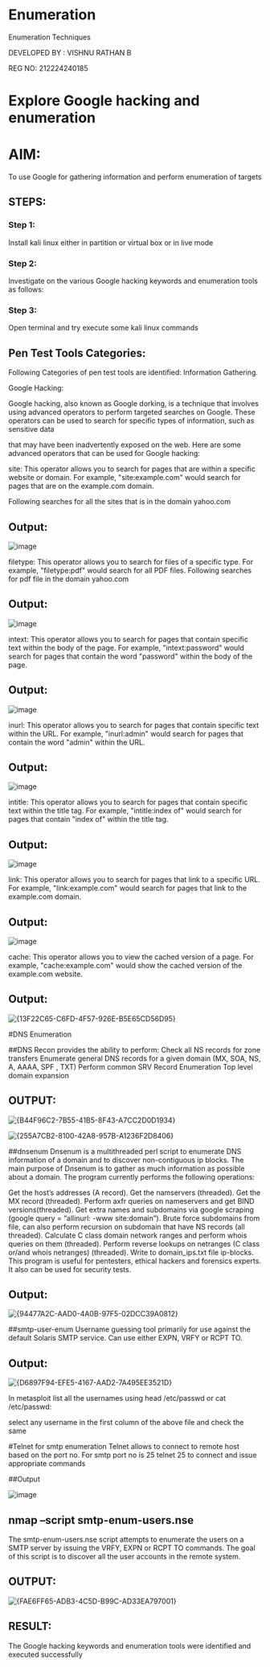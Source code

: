 # Enumeration
Enumeration Techniques

DEVELOPED BY : VISHNU RATHAN B

REG NO: 212224240185


# Explore Google hacking and enumeration 

# AIM:

To use Google for gathering information and perform enumeration of targets

## STEPS:

### Step 1:

Install kali linux either in partition or virtual box or in live mode

### Step 2:

Investigate on the various Google hacking keywords and enumeration tools as follows:


### Step 3:
Open terminal and try execute some kali linux commands

## Pen Test Tools Categories:  

Following Categories of pen test tools are identified:
Information Gathering.

Google Hacking:


Google hacking, also known as Google dorking, is a technique that involves using advanced operators to perform targeted searches on Google. These operators can be used to search for specific types of information, such as sensitive data 

that may have been inadvertently exposed on the web. Here are some advanced operators that can be used for Google hacking:


site: This operator allows you to search for pages that are within a specific website or domain. For example, "site:example.com" would search for pages that are on the example.com domain.

Following searches for all the sites that is in the domain yahoo.com


## Output:

![image](https://github.com/user-attachments/assets/6e730489-a824-4f9c-b2c6-e23a6ba9d6b2)


filetype: This operator allows you to search for files of a specific type. For example, "filetype:pdf" would search for all PDF files.
Following searches for pdf file in the domain yahoo.com


## Output:


![image](https://github.com/user-attachments/assets/e8aa8601-61c4-426f-95a5-61106be5a690)



intext: This operator allows you to search for pages that contain specific text within the body of the page. For example, "intext:password" would search for pages that contain the word "password" within the body of the page.

## Output:


![image](https://github.com/user-attachments/assets/84096e5a-2b36-4226-b1d7-8a1bad6822e1)



inurl: This operator allows you to search for pages that contain specific text within the URL. For example, "inurl:admin" would search for pages that contain the word "admin" within the URL.


## Output:


![image](https://github.com/user-attachments/assets/8d25b7ec-2165-4619-b9b0-5d43235fedd1)



intitle: This operator allows you to search for pages that contain specific text within the title tag. For example, "intitle:index of" would search for pages that contain "index of" within the title tag.

## Output:

![image](https://github.com/user-attachments/assets/e459afb4-5bc4-4840-b312-d69ca33f4530)



link: This operator allows you to search for pages that link to a specific URL. For example, "link:example.com" would search for pages that link to the example.com domain.

## Output:

![image](https://github.com/user-attachments/assets/4a8997eb-cbb8-444f-add1-8bfa0d9c3860)

cache: This operator allows you to view the cached version of a page. For example, "cache:example.com" would show the cached version of the example.com website.


## Output:


![{13F22C65-C6FD-4F57-926E-B5E65CD56D95}](https://github.com/user-attachments/assets/cf439421-23d4-4469-b9d0-457973f62425)

 
#DNS Enumeration


##DNS Recon
provides the ability to perform:
Check all NS records for zone transfers
Enumerate general DNS records for a given domain (MX, SOA, NS, A, AAAA, SPF , TXT)
Perform common SRV Record Enumeration
Top level domain expansion
## OUTPUT:


![{B44F96C2-7B55-41B5-8F43-A7CC2D0D1934}](https://github.com/user-attachments/assets/3c5cd779-c8b5-4d67-b291-6a31b3d9e515)


![{255A7CB2-8100-42A8-957B-A1236F2D8406}](https://github.com/user-attachments/assets/b80c1a35-461b-41a5-a49c-6c6ef2afe27b)






##dnsenum
Dnsenum is a multithreaded perl script to enumerate DNS information of a domain and to discover non-contiguous ip blocks. The main purpose of Dnsenum is to gather as much information as possible about a domain. The program currently performs the following operations:

Get the host’s addresses (A record).
Get the namservers (threaded).
Get the MX record (threaded).
Perform axfr queries on nameservers and get BIND versions(threaded).
Get extra names and subdomains via google scraping (google query = “allinurl: -www site:domain”).
Brute force subdomains from file, can also perform recursion on subdomain that have NS records (all threaded).
Calculate C class domain network ranges and perform whois queries on them (threaded).
Perform reverse lookups on netranges (C class or/and whois netranges) (threaded).
Write to domain_ips.txt file ip-blocks.
This program is useful for pentesters, ethical hackers and forensics experts. It also can be used for security tests.


## Output:

![{94477A2C-AAD0-4A0B-97F5-02DCC39A0812}](https://github.com/user-attachments/assets/ce7f1e2e-f990-4802-9686-27e272f6c998)


##smtp-user-enum
Username guessing tool primarily for use against the default Solaris SMTP service. Can use either EXPN, VRFY or RCPT TO.

## Output:

![{D6897F94-EFE5-4167-AAD2-7A495EE3521D}](https://github.com/user-attachments/assets/aff9c65d-6236-467f-a6e9-3b6b9f49a944)



In metasploit list all the usernames using head /etc/passwd or cat /etc/passwd:

select any username in the first column of the above file and check the same


#Telnet for smtp enumeration
Telnet allows to connect to remote host based on the port no. For smtp port no is 25
telnet <host address> 25 to connect
and issue appropriate commands
  
 ##Output

  
 ![image](https://github.com/user-attachments/assets/b0724548-6257-4a56-b9da-a10f8b2523f6)
 

## nmap –script smtp-enum-users.nse <hostname>

The smtp-enum-users.nse script attempts to enumerate the users on a SMTP server by issuing the VRFY, EXPN or RCPT TO commands. The goal of this script is to discover all the user accounts in the remote system.


## OUTPUT:


![{FAE6FF65-ADB3-4C5D-B99C-AD33EA797001}](https://github.com/user-attachments/assets/92bb27f3-a30d-4f39-ae71-aab3ded96bfe)



## RESULT:
The Google hacking keywords and enumeration tools were identified and executed successfully


